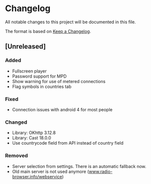 # Changelog
All notable changes to this project will be documented in this file.

The format is based on [Keep a Changelog](https://keepachangelog.com/en/1.0.0/).

## [Unreleased]

### Added
- Fullscreen player
- Password support for MPD
- Show warning for use of metered connections
- Flag symbols in countries tab

### Fixed
- Connection issues with android 4 for most people

### Changed
- Library: OKhttp 3.12.8
- Library: Cast 18.0.0
- Use countrycode field from API instead of country field

### Removed
- Server selection from settings. There is an automatic fallback now.
- Old main server is not used anymore (www.radio-browser.info/webservice)
